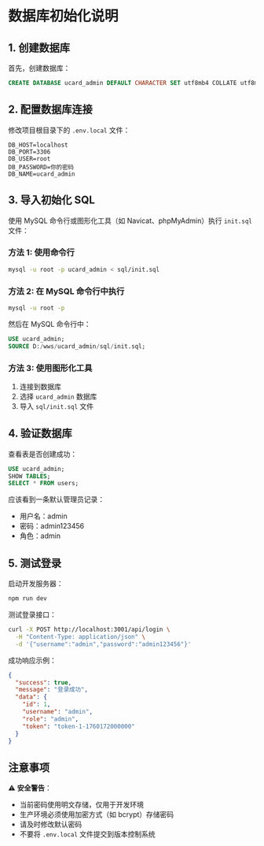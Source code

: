 # 数据库初始化说明

## 1. 创建数据库

首先，创建数据库：

```sql
CREATE DATABASE ucard_admin DEFAULT CHARACTER SET utf8mb4 COLLATE utf8mb4_unicode_ci;
```

## 2. 配置数据库连接

修改项目根目录下的 `.env.local` 文件：

```env
DB_HOST=localhost
DB_PORT=3306
DB_USER=root
DB_PASSWORD=你的密码
DB_NAME=ucard_admin
```

## 3. 导入初始化 SQL

使用 MySQL 命令行或图形化工具（如 Navicat、phpMyAdmin）执行 `init.sql` 文件：

### 方法 1: 使用命令行

```bash
mysql -u root -p ucard_admin < sql/init.sql
```

### 方法 2: 在 MySQL 命令行中执行

```bash
mysql -u root -p
```

然后在 MySQL 命令行中：

```sql
USE ucard_admin;
SOURCE D:/wws/ucard_admin/sql/init.sql;
```

### 方法 3: 使用图形化工具

1. 连接到数据库
2. 选择 `ucard_admin` 数据库
3. 导入 `sql/init.sql` 文件

## 4. 验证数据库

查看表是否创建成功：

```sql
USE ucard_admin;
SHOW TABLES;
SELECT * FROM users;
```

应该看到一条默认管理员记录：
- 用户名：admin
- 密码：admin123456
- 角色：admin

## 5. 测试登录

启动开发服务器：

```bash
npm run dev
```

测试登录接口：

```bash
curl -X POST http://localhost:3001/api/login \
  -H "Content-Type: application/json" \
  -d '{"username":"admin","password":"admin123456"}'
```

成功响应示例：

```json
{
  "success": true,
  "message": "登录成功",
  "data": {
    "id": 1,
    "username": "admin",
    "role": "admin",
    "token": "token-1-1760172000000"
  }
}
```

## 注意事项

⚠️ **安全警告**：
- 当前密码使用明文存储，仅用于开发环境
- 生产环境必须使用加密方式（如 bcrypt）存储密码
- 请及时修改默认密码
- 不要将 `.env.local` 文件提交到版本控制系统
